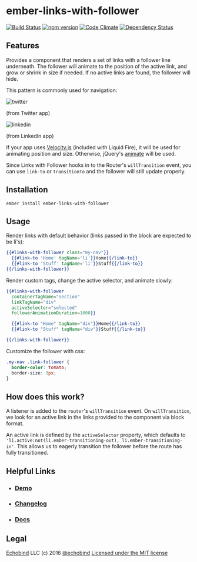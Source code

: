 # ember-links-with-follower

[![Build Status](https://travis-ci.org/echobind/ember-links-with-follower.svg)](https://travis-ci.org/echobind/ember-links-with-follower)
[![npm version](https://badge.fury.io/js/ember-links-with-follower.svg)](http://badge.fury.io/js/ember-links-with-follower)
[![Code Climate](https://codeclimate.com/github/echobind/ember-links-with-follower/badges/gpa.svg)](https://codeclimate.com/github/echobind/ember-links-with-follower)
[![Dependency Status](https://david-dm.org/echobind/ember-links-with-follower.svg)](https://david-dm.org/echobind/ember-links-with-follower)

## Features
Provides a component that renders a set of links with a follower line underneath. The follower will animate to the position of the active link, and grow or shrink in size if needed. If no active links are found, the follower will hide.

This pattern is commonly used for navigation:

![twitter](https://raw.githubusercontent.com/echobind/ember-links-with-follower/master/public/assets/images/twitter.png)

(from Twitter app)

![linkedin](https://raw.githubusercontent.com/echobind/ember-links-with-follower/master/public/assets/images/linkedin.png)

(from LinkedIn app)

If your app uses [Velocity.js](http://julian.com/research/velocity) (included with Liquid Fire), it will be used for animating position and size. Otherwise, jQuery's [animate](http://api.jquery.com/animate) will be used.

Since Links with Follower hooks in to the Router's `willTransition` event, you can use `link-to` or `transitionTo` and the follower will still update properly.

## Installation

```
ember install ember-links-with-follower
```

## Usage
Render links with default behavior (links passed in the block are expected to be li's):

```hbs
{{#links-with-follower class="my-nav"}}
  {{#link-to 'Home' tagName='li'}}Home{{/link-to}}
  {{#link-to 'Stuff' tagName='li'}}Stuff{{/link-to}}
{{/links-with-follower}}
```

Render custom tags, change the active selector, and animate slowly:

```hbs
{{#links-with-follower
  containerTagName="section"
  linkTagName="div"
  activeSelector="selected"
  followerAnimationDuration=1000}}

  {{#link-to "Home" tagName="div"}}Home{{/link-to}}
  {{#link-to "Stuff" tagName="div"}}Stuff{{/link-to}}

{{/links-with-follower}}
```

Customize the follower with css:

```css
.my-nav .link-follower {
  border-color: tomato;
  border-size: 3px;
}
```

## How does this work?
A listener is added to the `router`'s `willTransition` event. On `willTransition`, we look for an active link in the links provided to the component via block format.

An active link is defined by the `activeSelector` property, which defaults to `'li.active:not(li.ember-transitioning-out), li.ember-transitioning-in'`. This allows us to eagerly transition the follower before the route has fully transitioned.


## Helpful Links

- ### [Demo](https://echobind.github.io/ember-links-with-follower)

- ### [Changelog](CHANGELOG.md)

- ### [Docs](https://echobind.github.io/ember-links-with-follower/docs/classes/LinksWithFollower.html)

## Legal
[Echobind](https://echobind.com) LLC (c) 2016
[@echobind](https://twitter.com/echobind)
[Licensed under the MIT license](http://www.opensource.org/licenses/mit-license.php)
